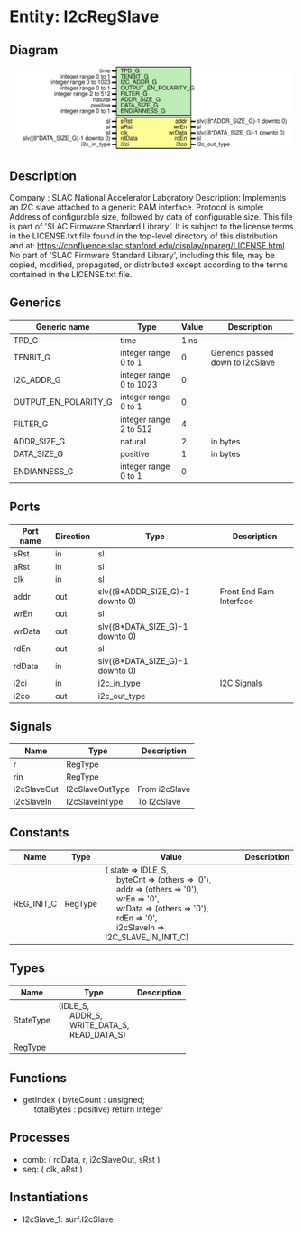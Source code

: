 # Entity: I2cRegSlave

## Diagram

![Diagram](I2cRegSlave.svg "Diagram")
## Description

Company    : SLAC National Accelerator Laboratory
Description: Implements an I2C slave attached to a generic RAM interface.
Protocol is simple: Address of configurable size, followed by data of
configurable size.
This file is part of 'SLAC Firmware Standard Library'.
It is subject to the license terms in the LICENSE.txt file found in the
top-level directory of this distribution and at:
   https://confluence.slac.stanford.edu/display/ppareg/LICENSE.html.
No part of 'SLAC Firmware Standard Library', including this file,
may be copied, modified, propagated, or distributed except according to
the terms contained in the LICENSE.txt file.
## Generics

| Generic name         | Type                    | Value | Description                       |
| -------------------- | ----------------------- | ----- | --------------------------------- |
| TPD_G                | time                    | 1 ns  |                                   |
| TENBIT_G             | integer range 0 to 1    | 0     | Generics passed down to I2cSlave  |
| I2C_ADDR_G           | integer range 0 to 1023 | 0     |                                   |
| OUTPUT_EN_POLARITY_G | integer range 0 to 1    | 0     |                                   |
| FILTER_G             | integer range 2 to 512  | 4     |                                   |
| ADDR_SIZE_G          | natural                 | 2     | in bytes                          |
| DATA_SIZE_G          | positive                | 1     | in bytes                          |
| ENDIANNESS_G         | integer range 0 to 1    | 0     |                                   |
## Ports

| Port name | Direction | Type                            | Description             |
| --------- | --------- | ------------------------------- | ----------------------- |
| sRst      | in        | sl                              |                         |
| aRst      | in        | sl                              |                         |
| clk       | in        | sl                              |                         |
| addr      | out       | slv((8*ADDR_SIZE_G)-1 downto 0) | Front End Ram Interface |
| wrEn      | out       | sl                              |                         |
| wrData    | out       | slv((8*DATA_SIZE_G)-1 downto 0) |                         |
| rdEn      | out       | sl                              |                         |
| rdData    | in        | slv((8*DATA_SIZE_G)-1 downto 0) |                         |
| i2ci      | in        | i2c_in_type                     | I2C Signals             |
| i2co      | out       | i2c_out_type                    |                         |
## Signals

| Name        | Type            | Description   |
| ----------- | --------------- | ------------- |
| r           | RegType         |               |
| rin         | RegType         |               |
| i2cSlaveOut | I2cSlaveOutType | From i2cSlave |
| i2cSlaveIn  | I2cSlaveInType  | To I2cSlave   |
## Constants

| Name       | Type    | Value                                                                                                                                                                                                                                                                                                                                                                                                                                                            | Description |
| ---------- | ------- | ---------------------------------------------------------------------------------------------------------------------------------------------------------------------------------------------------------------------------------------------------------------------------------------------------------------------------------------------------------------------------------------------------------------------------------------------------------------- | ----------- |
| REG_INIT_C | RegType |  (       state      => IDLE_S,<br><span style="padding-left:20px">       byteCnt    => (others => '0'),<br><span style="padding-left:20px">       addr       => (others => '0'),<br><span style="padding-left:20px">       wrEn       => '0',<br><span style="padding-left:20px">       wrData     => (others => '0'),<br><span style="padding-left:20px">       rdEn       => '0',<br><span style="padding-left:20px">       i2cSlaveIn => I2C_SLAVE_IN_INIT_C) |             |
## Types

| Name      | Type                                                                                                                                                     | Description |
| --------- | -------------------------------------------------------------------------------------------------------------------------------------------------------- | ----------- |
| StateType | (IDLE_S,<br><span style="padding-left:20px"> ADDR_S,<br><span style="padding-left:20px"> WRITE_DATA_S,<br><span style="padding-left:20px"> READ_DATA_S)  |             |
| RegType   |                                                                                                                                                          |             |
## Functions
- getIndex <font id="function_arguments">( byteCount  : unsigned;<br><span style="padding-left:20px"> totalBytes : positive) </font> <font id="function_return">return integer </font>
## Processes
- comb: ( rdData, r, i2cSlaveOut, sRst )
- seq: ( clk, aRst )
## Instantiations

- I2cSlave_1: surf.I2cSlave
